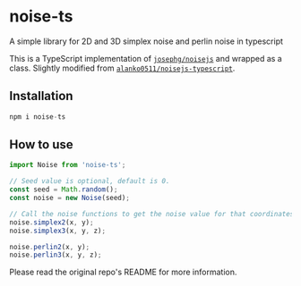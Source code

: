 # noise-ts

A simple library for 2D and 3D simplex noise and perlin noise in typescript

This is a TypeScript implementation of [`josephg/noisejs`](https://github.com/josephg/noisejs) and wrapped as a class. Slightly modified from [`alanko0511/noisejs-typescript`](https://github.com/alanko0511/noisejs-typescript).

## Installation
```python
npm i noise-ts
```

## How to use
```js
import Noise from 'noise-ts';

// Seed value is optional, default is 0.
const seed = Math.random();
const noise = new Noise(seed);

// Call the noise functions to get the noise value for that coordinates.
noise.simplex2(x, y);
noise.simplex3(x, y, z);

noise.perlin2(x, y);
noise.perlin3(x, y, z);
```
Please read the original repo's README for more information.
